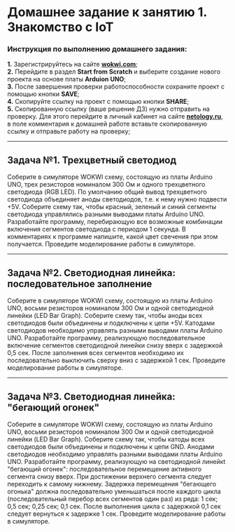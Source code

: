 # Домашнее задание к занятию 1. Знакомство с IoT
### Инструкция по выполнению домашнего задания:
**1.** Зарегистрируйтесь на сайте **[wokwi.com](https://wokwi.com/)**;<br>
**2.** Перейдите в раздел **Start from Scratch** и выберите создание нового проекта на основе платы **Arduion UNO**;<br>
**3.** После завершения проверки работоспособности сохраните проект с помощью кнопки **SAVE**;<br>
**4.** Скопируйте ссылку на проект с помощью кнопки **SHARE**;<br>
**5.** Скопированную ссылку (ваше решение ДЗ) нужно отправить на проверку. Для этого перейдите в личный кабинет на сайте **[netology.ru](https://netology.ru/)**, в поле комментария к домашней работе вставьте скопированную ссылку и отправьте работу на проверку;

------------

## Задача №1. Трехцветный светодиод

Соберите в симуляторе WOKWI схему, состоящую из платы Arduino UNO, трех резисторов номиналом 300 Ом и одного трехцветного светодиода (RGB LED). По умолчанию общий вывод трехцветного светодиода объединяет аноды светодиодов, т.е. к нему нужно подвести +5V.
Соберите схему так, чтобы красный, зеленый и синий сегменты светодиода управлялись разными выводами платы Arduino UNO.
Разработайте программу, перебирающую все возможные комбинации включения сегментов светодиода с периодом 1 секунда. В комментариях к программе напишите, какой цвет свечения при этом получается.
Проведите моделирование работы в симуляторе.

------------

## Задача №2. Светодиодная линейка: последовательное заполнение

Соберите в симуляторе WOKWI схему, состоящую из платы Arduino UNO, восьми резисторов номиналом 300 Ом и одной светодиодной линейки (LED Bar Graph).
Соберите схему так, чтобы аноды всех светодиодов были объединены и подключены к цепи +5V. Катодами светодиодов необходимо управлять разными выводами платы Arduino UNO.
Разработайте программу, реализующую последовательное включение сегментов светодиодной линейки снизу вверх с задержкой 0,5 сек. После заполнения всех сегментов необходимо их последовательно выключить сверху вниз с задержкой 1 сек.
Проведите моделирование работы в симуляторе.

------------

## Задача №3. Светодиодная линейка: "бегающий огонек"

Соберите в симуляторе WOKWI схему, состоящую из платы Arduino UNO, восьми резисторов номиналом 300 Ом и одной светодиодной линейки (LED Bar Graph).
Соберите схему так, чтобы катоды всех светодиодов были объединены и подключены к цепи GND. Анодами светодиодов необходимо управлять разными выводами платы Arduino UNO.
Разработайте программу, реализующую на светодиодной линейкt "бегающий огонек": последовательное перемещение активного сегмента снизу вверх. При достижении верхнего сегмента следует переходить к самому нижнему. Задержка перемещения "бегающего огонька" должна последовательно уменьшаться после каждого цикла (последовательный перебор всех сегментов один раз) из ряда: 1 сек; 0,5 сек; 0,25 сек; 0,1 сек. После выполнения цикла с задержкой 0,1 сек следует вернуться к задержке 1 сек.
Проведите моделирование работы в симуляторе.

